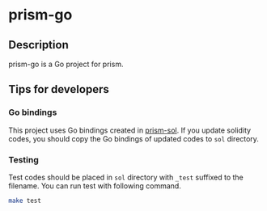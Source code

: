 # prism-go

## Description

prism-go is a Go project for prism.

## Tips for developers

### Go bindings

This project uses Go bindings created in [prism-sol][link:prism-sol].
If you update solidity codes, you should copy the Go bindings of updated codes to `sol` directory.

### Testing

Test codes should be placed in `sol` directory with `_test` suffixed to the filename.
You can run test with following command.

```sh
make test
```

[link:prism-sol]: https://github.com/prism/prism-sol "prism-sol"